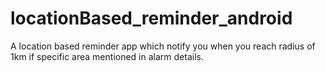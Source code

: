 # locationBased_reminder_android
A location based reminder app which notify you when you reach radius of 1km if specific area mentioned in alarm details.

